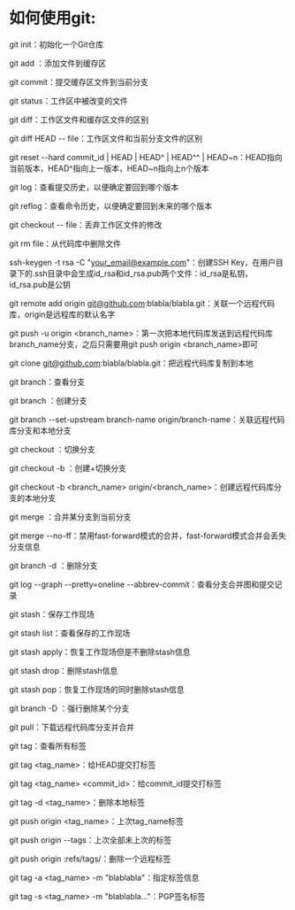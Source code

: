 # 如何使用git:

git init：初始化一个Git仓库

git add <file>：添加文件到缓存区

git commit：提交缓存区文件到当前分支

git status：工作区中被改变的文件

git diff：工作区文件和缓存区文件的区别

git diff HEAD -- file：工作区文件和当前分支文件的区别

git reset --hard commit_id | HEAD | HEAD^ | HEAD^^ | HEAD~n：HEAD指向当前版本，HEAD^指向上一版本，HEAD~n指向上n个版本

git log：查看提交历史，以便确定要回到哪个版本

git reflog：查看命令历史，以便确定要回到未来的哪个版本

git checkout -- file：丢弃工作区文件的修改

git rm file：从代码库中删除文件

ssh-keygen -t rsa -C "your_email@example.com"：创建SSH Key，在用户目录下的.ssh目录中会生成id_rsa和id_rsa.pub两个文件：id_rsa是私钥，id_rsa.pub是公钥

git remote add origin git@github.com:blabla/blabla.git：关联一个远程代码库，origin是远程库的默认名字

git push -u origin <branch_name>：第一次把本地代码库发送到远程代码库branch_name分支，之后只需要用git push origin <branch_name>即可

git clone git@github.com:blabla/blabla.git：把远程代码库复制到本地

git branch：查看分支

git branch <name>：创建分支

git branch --set-upstream branch-name origin/branch-name：关联远程代码库分支和本地分支

git checkout <name>：切换分支

git checkout -b <name>：创建+切换分支

git checkout -b <branch_name> origin/<branch_name>：创建远程代码库分支的本地分支

git merge <name>：合并某分支到当前分支

git merge --no-ff：禁用fast-forward模式的合并，fast-forward模式合并会丢失分支信息

git branch -d <name>：删除分支

git log --graph --pretty=oneline --abbrev-commit：查看分支合并图和提交记录

git stash：保存工作现场

git stash list：查看保存的工作现场

git stash apply：恢复工作现场但是不删除stash信息

git stash drop：删除stash信息

git stash pop：恢复工作现场的同时删除stash信息

git branch -D <name>：强行删除某个分支

git pull：下载远程代码库分支并合并

git tag：查看所有标签

git tag <tag_name>：给HEAD提交打标签

git tag <tag_name> <commit_id>：给commit_id提交打标签

git tag -d <tag_name>：删除本地标签

git push origin <tag_name>：上次tag_name标签

git push origin --tags：上次全部未上次的标签

git push origin :refs/tags/<tagname>：删除一个远程标签

git tag -a <tag_name> -m "blablabla"：指定标签信息

git tag -s <tag_name> -m "blablabla..."：PGP签名标签
